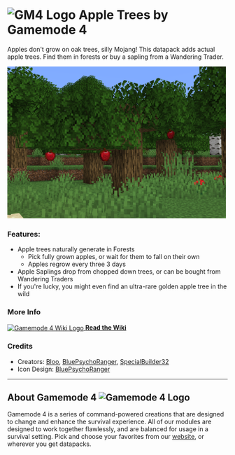 # <img src="https://raw.githubusercontent.com/Gamemode4Dev/GM4_Datapacks/master/base/images/gm4_logo.png" alt="GM4 Logo" width="32" /> Apple Trees by Gamemode 4

Apples don't grow on oak trees, silly Mojang! This datapack adds actual apple trees. Find them in forests or buy a sapling from a Wandering Trader.

<img src="https://raw.githubusercontent.com/Gamemode4Dev/GM4_Datapacks/master/gm4_apple_trees/images/apple_tree.png" alt="Apple Tree in a Forest" width="500"/>  

### Features:
- Apple trees naturally generate in Forests
    - Pick fully grown apples, or wait for them to fall on their own
    - Apples regrow every three 3 days
- Apple Saplings drop from chopped down trees, or can be bought from Wandering Traders
- If you're lucky, you might even find an ultra-rare golden apple tree in the wild

### More Info
[<img src="https://raw.githubusercontent.com/Gamemode4Dev/GM4_Datapacks/master/base/images/gm4_wiki_logo.png" alt="Gamemode 4 Wiki Logo" width="40" align="center"/> **Read the Wiki**](https://wiki.gm4.co/wiki/Apple_Trees)

### Credits
- Creators: [Bloo](https://twitter.com/Bloo_dev), [BluePsychoRanger](https://twitter.com/BluPsychoRanger), [SpecialBuilder32](https://twitter.com/SpecialBuilder)
- Icon Design: [BluePsychoRanger](https://twitter.com/BluPsychoRanger)

---
## About Gamemode 4 <img src="https://raw.githubusercontent.com/Gamemode4Dev/GM4_Datapacks/master/base/images/gm4_logo.png" alt="Gamemode 4 Logo" width="20"/>
Gamemode 4 is a series of command-powered creations that are designed to change and enhance the survival experience. All of our modules are designed to work together flawlessly, and are balanced for usage in a survival setting. Pick and choose your favorites from our [website](https://gm4.co), or wherever you get datapacks.